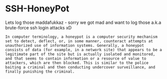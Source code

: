 # SSH-HoneyPot
Lets log those maddafukkaz - sorry we got mad and want to log those a.k.a brute-force ssh login attacks xD


```In computer terminology, a honeypot is a computer security mechanism set to detect, deflect, or, in some manner, counteract attempts at unauthorized use of information systems. Generally, a honeypot consists of data (for example, in a network site) that appears to be a legitimate part of the site but is actually isolated and monitored, and that seems to contain information or a resource of value to attackers, which are then blocked. This is similar to the police baiting a criminal and then conducting undercover surveillance, and finally punishing the criminal.```
